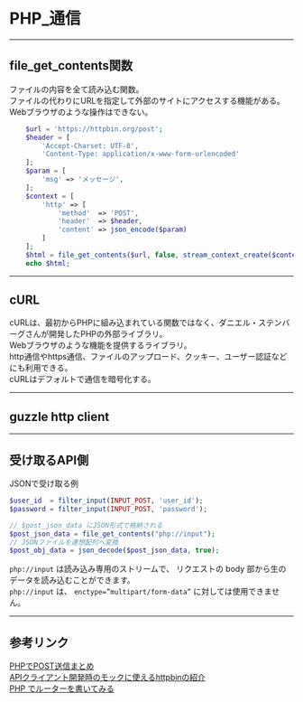 # PHP_通信

---

## file_get_contents関数

ファイルの内容を全て読み込む関数。  
ファイルの代わりにURLを指定して外部のサイトにアクセスする機能がある。  
Webブラウザのような操作はできない。  

``` php : post例
    $url = 'https://httpbin.org/post';
    $header = [
        'Accept-Charset: UTF-8',
        'Content-Type: application/x-www-form-urlencoded'
    ];
    $param = [
        'msg' => 'メッセージ',
    ];
    $context = [
        'http' => [
            'method'  => 'POST',
            'header'  => $header,
            'content' => json_encode($param)
        ]
    ];
    $html = file_get_contents($url, false, stream_context_create($context));
    echo $html;
```

---

## cURL

cURLは、最初からPHPに組み込まれている関数ではなく、ダニエル・ステンバーグさんが開発したPHPの外部ライブラリ。  
Webブラウザのような機能を提供するライブラリ。  
http通信やhttps通信、ファイルのアップロード、クッキー、ユーザー認証などにも利用できる。  
cURLはデフォルトで通信を暗号化する。  

---

## guzzle http client

---

## 受け取るAPI側

JSONで受け取る例  

``` php
$user_id  = filter_input(INPUT_POST, 'user_id');
$password = filter_input(INPUT_POST, 'password');

// $post_json_data にJSON形式で格納される
$post_json_data = file_get_contents("php://input");
// JSONファイルを連想配列へ変換
$post_obj_data = json_decode($post_json_data, true);
```

`php://input` は読み込み専用のストリームで、 リクエストの body 部から生のデータを読み込むことができます。  
`php://input` は、 `enctype=”multipart/form-data”` に対しては使用できません。  

---

## 参考リンク

[PHPでPOST送信まとめ](https://qiita.com/okdyy75/items/d21eb95f01b28f945cc6)  
[APIクライアント開発時のモックに使えるhttpbinの紹介](https://qiita.com/sameyasu/items/adacceb8a1bee893599b)  
[PHP でルーターを書いてみる](https://zenn.dev/iamwanabi/articles/52326ab451373b)  
